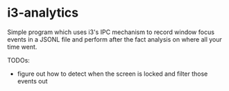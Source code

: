 # i3-analytics
Simple program which uses i3's IPC mechanism to record window focus events in a JSONL file and perform after the fact analysis on where all your time went.

TODOs:
* figure out how to detect when the screen is locked and filter those events out

